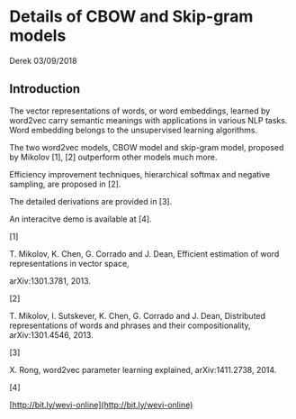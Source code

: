 # Details of CBOW and Skip-gram models

Derek 03/09/2018

## Introduction

The vector representations of words, or word embeddings, learned by word2vec carry semantic meanings with applications in various NLP tasks.  
Word embedding belongs to the unsupervised learning algorithms.

The two word2vec models, CBOW model and skip-gram model, proposed by Mikolov \[1\], \[2\] outperform other models much more.

Efficiency improvement techniques, hierarchical softmax and negative sampling, are proposed in \[2\].

The detailed derivations are provided in \[3\].

An interacitve demo is available at \[4\].

\[1\]

T. Mikolov, K. Chen, G. Corrado and J. Dean, Efficient estimation of word representations in vector space,

arXiv:1301.3781, 2013.

\[2\]

T. Mikolov, I. Sutskever, K. Chen, G. Corrado and J. Dean, Distributed representations of words and phrases and their compositionality,  arXiv:1301.4546, 2013.

\[3\]

X. Rong, word2vec parameter learning explained, arXiv:1411.2738, 2014.

\[4\]

[http://bit.ly/wevi-online](http://bit.ly/wevi-online)

